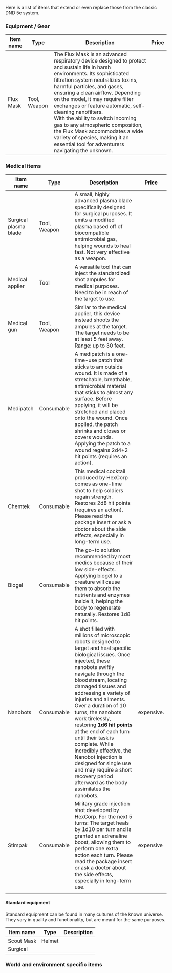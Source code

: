 Here is a list of items that extend or even replace those from the classic DND 5e system.

### Equipment / Gear
| Item name | Type         | Description                                                                                                                                                                                                                                                                                                                                                                                                                                                                                                                               | Price |
| --------- | ------------ | ----------------------------------------------------------------------------------------------------------------------------------------------------------------------------------------------------------------------------------------------------------------------------------------------------------------------------------------------------------------------------------------------------------------------------------------------------------------------------------------------------------------------------------------- | ----- |
| Flux Mask | Tool, Weapon | The Flux Mask is an advanced respiratory device designed to protect and sustain life in harsh environments. Its sophisticated filtration system neutralizes toxins, harmful particles, and gases, ensuring a clean airflow. Depending on the model, it may require filter exchanges or feature automatic, self-cleaning nanofilters.<br>With the ability to switch incoming gas to any atmospheric composition, the Flux Mask accommodates a wide variety of species, making it an essential tool for adventurers navigating the unknown. |       |
### Medical items
| Item name             | Type         | Description                                                                                                                                                                                                                                                                                                                                                                                                                                                                                                                                                                      | Price      |
| --------------------- | ------------ | -------------------------------------------------------------------------------------------------------------------------------------------------------------------------------------------------------------------------------------------------------------------------------------------------------------------------------------------------------------------------------------------------------------------------------------------------------------------------------------------------------------------------------------------------------------------------------- | ---------- |
| Surgical plasma blade | Tool, Weapon | A small, highly advanced plasma blade specifically designed for surgical purposes. It emits a modified plasma based off of biocompatible antimicrobial gas, helping wounds to heal fast. Not very effective as a weapon.                                                                                                                                                                                                                                                                                                                                                         |            |
| Medical applier       | Tool         | A versatile tool that can inject the standardized shot ampules for medical purposes. Need to be in reach of the target to use.                                                                                                                                                                                                                                                                                                                                                                                                                                                   |            |
| Medical gun           | Tool, Weapon | Similar to the medical applier, this device instead shoots the ampules at the target. The target needs to be at least 5 feet away. Range: up to 30 feet.                                                                                                                                                                                                                                                                                                                                                                                                                         |            |
| Medipatch             | Consumable   | A medipatch is a one-time-use patch that sticks to am outside wound. It is made of a stretchable, breathable, antimicrobial material that sticks to almost any surface. Before applying, it will be stretched and placed onto the wound. Once applied, the patch shrinks and closes or covers wounds. Applying the patch to a wound regains 2d4+2 hit points (requires an action).                                                                                                                                                                                               |            |
| Chemtek               | Consumable   | This medical cocktail produced by HexCorp comes as one-time shot to help soldiers regain strength. Restores 2d8 hit points (requires an action). Please read the package insert or ask a doctor about the side effects, especially in long-term use.                                                                                                                                                                                                                                                                                                                             |            |
| Biogel                | Consumable   | The go-to solution recommended by most medics because of their low side-effects. Applying biogel to a creature will cause them to absorb the nutrients and enzymes inside it, helping the body to regenerate naturally. Restores 1d8 hit points.                                                                                                                                                                                                                                                                                                                                 |            |
| Nanobots              | Consumable   | A shot filled with millions of microscopic robots designed to target and heal specific biological issues. Once injected, these nanobots swiftly navigate through the bloodstream, locating damaged tissues and addressing a variety of injuries and ailments. Over a duration of 10 turns, the nanobots work tirelessly, restoring **1d6 hit points** at the end of each turn until their task is complete. While incredibly effective, the Nanobot Injection is designed for single use and may require a short recovery period afterward as the body assimilates the nanobots. | expensive. |
| Stimpak               | Consumable   | Military grade injection shot developed by HexCorp. For the next 5 turns: The target heals by 1d10 per turn and is granted an adrenaline boost, allowing them to perform one extra action each turn. Please read the package insert or ask a doctor about the side effects, especially in long-term use.                                                                                                                                                                                                                                                                         | expensive  |
|                       |              |                                                                                                                                                                                                                                                                                                                                                                                                                                                                                                                                                                                  |            |

#### Standard equipment
Standard equipment can be found in many cultures of the known universe. They vary in quality and functionality, but are meant for the same purposes.

| Item name  | Type   | Description |
| ---------- | ------ | ----------- |
| Scout Mask | Helmet |             |
| Surgical   |        |             |


### World and environment specific items